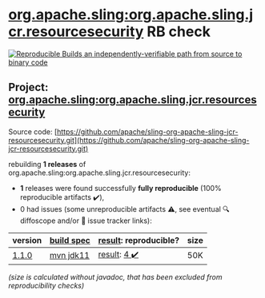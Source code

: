 [org.apache.sling:org.apache.sling.jcr.resourcesecurity](https://central.sonatype.com/artifact/org.apache.sling/org.apache.sling.jcr.resourcesecurity/1.1.0/versions) RB check
=======

[![Reproducible Builds](https://reproducible-builds.org/images/logos/rb.svg) an independently-verifiable path from source to binary code](https://reproducible-builds.org/)

## Project: [org.apache.sling:org.apache.sling.jcr.resourcesecurity](https://central.sonatype.com/artifact/org.apache.sling/org.apache.sling.jcr.resourcesecurity/1.1.0/versions)

Source code: [https://github.com/apache/sling-org-apache-sling-jcr-resourcesecurity.git](https://github.com/apache/sling-org-apache-sling-jcr-resourcesecurity.git)

rebuilding **1 releases** of org.apache.sling:org.apache.sling.jcr.resourcesecurity:
- **1** releases were found successfully **fully reproducible** (100% reproducible artifacts :heavy_check_mark:),
- 0 had issues (some unreproducible artifacts :warning:, see eventual :mag: diffoscope and/or :memo: issue tracker links):

| version | [build spec](/BUILDSPEC.md) | [result](https://reproducible-builds.org/docs/jvm/): reproducible? | size |
| -- | --------- | ------ | -- |
| [1.1.0](https://central.sonatype.com/artifact/org.apache.sling/org.apache.sling.jcr.resourcesecurity/1.1.0/pom) | [mvn jdk11](org.apache.sling.jcr.resourcesecurity-1.1.0.buildspec) | [result](org.apache.sling.jcr.resourcesecurity-1.1.0.buildinfo): [4 :heavy_check_mark: ](org.apache.sling.jcr.resourcesecurity-1.1.0.buildcompare) | 50K |

<i>(size is calculated without javadoc, that has been excluded from reproducibility checks)</i>
